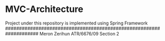 # MVC-Architecture
Project under this repository is implemented using Spring Framework
####################################################################
Meron Zerihun
ATR/6676/09
Section 2
